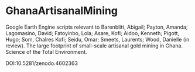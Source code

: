 # GhanaArtisanalMining
Google Earth Engine scripts relevant to 
Barenblitt, Abigail; Payton, Amanda; Lagomasino, David; Fatoyinbo, Lola; Asare, Kofi; Aidoo, Kenneth; Pigott, Hugo; 
Som, Chalres Kofi; Seidu, Omar; Smeets, Laurents; Wood, Danielle (in review). 
The large footprint of small-scale artisanal gold mining in Ghana. Science of the Total Environment.

DOI:10.5281/zenodo.4602363
